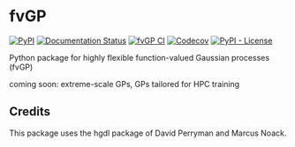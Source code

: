 # fvGP

[![PyPI](https://img.shields.io/pypi/v/fvGP)](https://pypi.org/project/fvgp/)
[![Documentation Status](https://readthedocs.org/projects/gpcam/badge/?version=latest)](https://gpcam.readthedocs.io/en/latest/?badge=latest)
[![fvGP CI](https://github.com/lbl-camera/fvGP/actions/workflows/fvGP-CI.yml/badge.svg)](https://github.com/lbl-camera/fvGP/actions/workflows/fvGP-CI.yml)
[![Codecov](https://img.shields.io/codecov/c/github/lbl-camera/fvGP)](https://app.codecov.io/gh/lbl-camera/fvGP)
[![PyPI - License](https://img.shields.io/pypi/l/fvGP)](https://pypi.org/project/fvgp/)


Python package for highly flexible function-valued Gaussian processes (fvGP)

coming soon: extreme-scale GPs, GPs tailored for HPC training

## Credits

This package uses the hgdl package of David Perryman and Marcus Noack.

